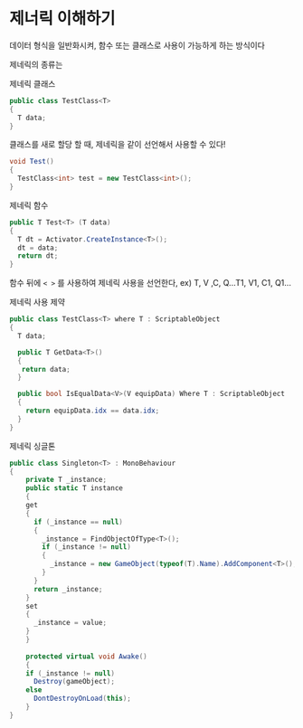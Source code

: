 # 제너릭 이해하기

데이터 형식을 일반화시켜, 함수 또는 클래스로 사용이 가능하게 하는 방식이다

제네릭의 종류는

제네릭 클래스
```c#
public class TestClass<T>
{
  T data;
}
```
클래스를 새로 할당 할 때, 제네릭을 같이 선언해서 사용할 수 있다!
```c#
void Test()
{
  TestClass<int> test = new TestClass<int>();
}
```

제네릭 함수
```c#
public T Test<T> (T data)
{
  T dt = Activator.CreateInstance<T>();
  dt = data;
  return dt;
}
```

함수 뒤에 `< >` 를 사용하여 제네릭 사용을 선언한다,
ex) T, V ,C, Q...T1, V1, C1, Q1...

제네릭 사용 제약

```c#
public class TestClass<T> where T : ScriptableObject
{
  T data;

  public T GetData<T>()
  {
   return data;
  }

  public bool IsEqualData<V>(V equipData) Where T : ScriptableObject
  {
    return equipData.idx == data.idx;
  }
}
```

제네릭 싱글톤
```c#
public class Singleton<T> : MonoBehaviour
{
	private T _instance;
	public static T instance
	{
    get
    {
      if (_instance == null)
      {
        _instance = FindObjectOfType<T>();
        if (_instance != null)
        {
          _instance = new GameObject(typeof(T).Name).AddComponent<T>();
        }
      }
      return _instance;
    }
    set
    {
      _instance = value;
    }
	}
	
	protected virtual void Awake()
	{
    if (_instance != null) 
      Destroy(gameObject);
    else
      DontDestroyOnLoad(this);
	}
}
```

